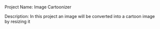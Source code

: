 Project Name: 
Image Cartoonizer

Description: 
In this project an image will be converted into a cartoon image by resizing it
